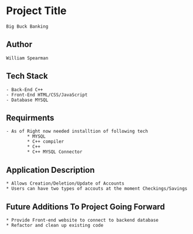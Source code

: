 # Project Title
    Big Buck Banking
## Author
    William Spearman
## Tech Stack
    - Back-End C++
    - Front-End HTML/CSS/JavaScript
    - Database MYSQL
## Requirments 
    - As of Right now needed installtion of following tech 
            * MYSQL
            * C++ compiler
            * C++
            * C++ MYSQL Connector
## Application Description
    * Allows Creation/Deletion/Update of Accounts
    * Users can have two types of accouts at the moment Checkings/Savings
## Future Additions To Project Going Forward
    * Provide Front-end website to connect to backend database
    * Refactor and clean up existing code 
